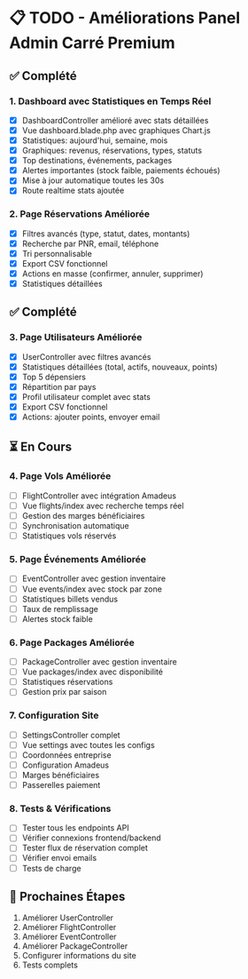 # 📋 TODO - Améliorations Panel Admin Carré Premium

## ✅ Complété

### 1. Dashboard avec Statistiques en Temps Réel
- [x] DashboardController amélioré avec stats détaillées
- [x] Vue dashboard.blade.php avec graphiques Chart.js
- [x] Statistiques: aujourd'hui, semaine, mois
- [x] Graphiques: revenus, réservations, types, statuts
- [x] Top destinations, événements, packages
- [x] Alertes importantes (stock faible, paiements échoués)
- [x] Mise à jour automatique toutes les 30s
- [x] Route realtime stats ajoutée

### 2. Page Réservations Améliorée
- [x] Filtres avancés (type, statut, dates, montants)
- [x] Recherche par PNR, email, téléphone
- [x] Tri personnalisable
- [x] Export CSV fonctionnel
- [x] Actions en masse (confirmer, annuler, supprimer)
- [x] Statistiques détaillées

## ✅ Complété

### 3. Page Utilisateurs Améliorée
- [x] UserController avec filtres avancés
- [x] Statistiques détaillées (total, actifs, nouveaux, points)
- [x] Top 5 dépensiers
- [x] Répartition par pays
- [x] Profil utilisateur complet avec stats
- [x] Export CSV fonctionnel
- [x] Actions: ajouter points, envoyer email

## ⏳ En Cours

### 4. Page Vols Améliorée
- [ ] FlightController avec intégration Amadeus
- [ ] Vue flights/index avec recherche temps réel
- [ ] Gestion des marges bénéficiaires
- [ ] Synchronisation automatique
- [ ] Statistiques vols réservés

### 5. Page Événements Améliorée
- [ ] EventController avec gestion inventaire
- [ ] Vue events/index avec stock par zone
- [ ] Statistiques billets vendus
- [ ] Taux de remplissage
- [ ] Alertes stock faible

### 6. Page Packages Améliorée
- [ ] PackageController avec gestion inventaire
- [ ] Vue packages/index avec disponibilité
- [ ] Statistiques réservations
- [ ] Gestion prix par saison

### 7. Configuration Site
- [ ] SettingsController complet
- [ ] Vue settings avec toutes les configs
- [ ] Coordonnées entreprise
- [ ] Configuration Amadeus
- [ ] Marges bénéficiaires
- [ ] Passerelles paiement

### 8. Tests & Vérifications
- [ ] Tester tous les endpoints API
- [ ] Vérifier connexions frontend/backend
- [ ] Tester flux de réservation complet
- [ ] Vérifier envoi emails
- [ ] Tests de charge

## 🎯 Prochaines Étapes

1. Améliorer UserController
2. Améliorer FlightController
3. Améliorer EventController
4. Améliorer PackageController
5. Configurer informations du site
6. Tests complets
